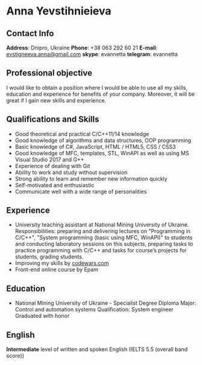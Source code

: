 # Anna Yevstihnieieva

## Contact Info
**Address**: Dnipro, Ukraine
**Phone**: +38 063 292 60 21 
**E-mail**: evstigneeva.anna@gmail.com 
**skype**: evannetta 
**telegram**: evannetta 

## Professional objective
I would like to obtain a position where I would be able to use all my skills, education and experience for
benefits of your company. Moreover, it will be great if I gain new skills and experience.

## Qualifications and Skills
  * Good theoretical and practical C/C++11/14 knowledge
  * Good knowledge of algorithms and data structures, OOP programming 
  * Basic knowledge of C#, JavaScript, HTML / HTML5, CSS / CSS3
  * Good knowledge of MFC, templates, STL, WinAPI  as well as using MS Visual Studio 2017 and G++
  * Experience of dealing with Git
  * Ability to work and study without supervision
  * Strong ability to learn and remember new information quickly
  * Self-motivated and enthusiastic
  * Communicate well with a wide range of personalities
  
## Experience
  * University teaching assistant at National Mining University of Ukraine.
      Responsibilities: preparing and delivering lectures on "Programming in C/C++",
      "System programming (basic using MFC, WinAPI)" to students and
      conducting laboratory sessions on this subjects, preparing tasks to practice
      programming with C/C++ and tasks for course’s projects for students, grading students.
  * Improving my skills by [codewars.com](https://www.codewars.com/users/evannetta) 
  * Front-end online course by Epam
  
## Education
  * National Mining University of Ukraine - Specialist Degree Diploma
      Major: Control and automation systems
      Qualification: System engineer
      Graduated with honor
      
## English
  **Intermediate** level of written and spoken English (IELTS 5.5 (overall band score))
